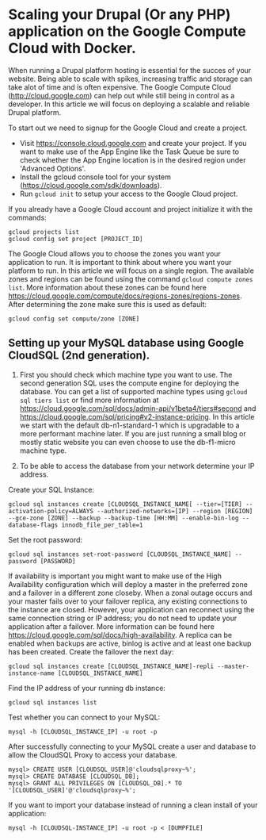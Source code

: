 # Scaling your Drupal (Or any PHP) application on the Google Compute Cloud with Docker.

When running a Drupal platform hosting is essential for the succes of your website. Being able to scale with spikes, increasing traffic and storage can take alot of time and is often expensive. The Google Compute Cloud (http://cloud.google.com) can help out while still being in control as a developer. In this article we will focus on deploying a scalable and reliable Drupal platform.

To start out we need to signup for the Google Cloud and create a project.
- Visit https://console.cloud.google.com and create your project. If you want to make use of the App Engine like the Task Queue be sure to check whether the App Engine location is in the desired region under 'Advanced Options'.
- Install the gcloud console tool for your system (https://cloud.google.com/sdk/downloads).
- Run `gcloud init` to setup your access to the Google Cloud project.

If you already have a Google Cloud account and project initialize it with the commands:
```
gcloud projects list
gcloud config set project [PROJECT_ID]
```

The Google Cloud allows you to choose the zones you want your application to run. It is important to think about where you want your platform to run. In this article we will focus on a single region. The available zones and regions can be found using the command `gcloud compute zones list`. More information about these zones can be found here https://cloud.google.com/compute/docs/regions-zones/regions-zones. After determining the zone make sure this is used as default:
```
gcloud config set compute/zone [ZONE]
```

## Setting up your MySQL database using Google CloudSQL (2nd generation).
1. First you should check which machine type you want to use. The second generation SQL uses the compute engine for deploying the database. You can get a list of supported machine types using `gcloud sql tiers list` or find more information at https://cloud.google.com/sql/docs/admin-api/v1beta4/tiers#second and https://cloud.google.com/sql/pricing#v2-instance-pricing.
In this article we start with the default db-n1-standard-1 which is upgradable to a more performant machine later. If you are just running a small blog or mostly static website you can even choose to use the db-f1-micro machine type. 

2. To be able to access the database from your network determine your IP address.

Create your SQL Instance:
```
gcloud sql instances create [CLOUDSQL_INSTANCE_NAME[ --tier=[TIER] --activation-policy=ALWAYS --authorized-networks=[IP] --region [REGION] --gce-zone [ZONE] --backup --backup-time [HH:MM] --enable-bin-log --database-flags innodb_file_per_table=1
```

Set the root password:
```
gcloud sql instances set-root-password [CLOUDSQL_INSTANCE_NAME] --password [PASSWORD]
```

If availability is important you might want to make use of the High Availability configuration which will deploy a master in the preferred zone and a failover in a different zone closeby. When a zonal outage occurs and your master fails over to your failover replica, any existing connections to the instance are closed. However, your application can reconnect using the same connection string or IP address; you do not need to update your application after a failover. More information can be found here https://cloud.google.com/sql/docs/high-availability. A replica can be enabled when backups are active, binlog is active and at least one backup has been created. Create the failover the next day:
```
gcloud sql instances create [CLOUDSQL_INSTANCE_NAME]-repli --master-instance-name [CLOUDSQL_INSTANCE_NAME]
```

Find the IP address of your running db instance:
```
gcloud sql instances list
```

Test whether you can connect to your MySQL:
```
mysql -h [CLOUDSQL_INSTANCE_IP] -u root -p
```

After successfully connecting to your MySQL create a user and database to allow the CloudSQL Proxy to access your database.
```
mysql> CREATE USER [CLOUDSQL_USER]@'cloudsqlproxy~%';
mysql> CREATE DATABASE [CLOUDSQL_DB];
mysql> GRANT ALL PRIVILEGES ON [CLOUDSQL_DB].* TO '[CLOUDSQL_USER]'@'cloudsqlproxy~%';
```

If you want to import your database instead of running a clean install of your application:
```
mysql -h [CLOUDSQL-INSTANCE_IP] -u root -p < [DUMPFILE]
```
